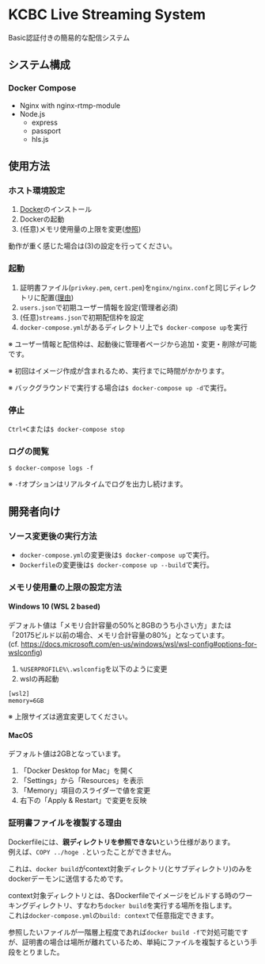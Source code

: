 # KCBC Live Streaming System

Basic認証付きの簡易的な配信システム

## システム構成

### Docker Compose

* Nginx with nginx-rtmp-module
* Node.js
  * express
  * passport
  * hls.js

## 使用方法

### ホスト環境設定

1. [Docker](https://www.docker.com/get-started)のインストール
2. Dockerの起動
3. (任意)メモリ使用量の上限を変更([参照](#メモリ使用量の上限の設定方法))

動作が重く感じた場合は(3)の設定を行ってください。

### 起動

1. 証明書ファイル(`privkey.pem`, `cert.pem`)を`nginx/nginx.conf`と同じディレクトリに配置([理由](#証明書ファイルを複製する理由))
2. `users.json`で初期ユーザー情報を設定(管理者必須)
3. (任意)`streams.json`で初期配信枠を設定
4. `docker-compose.yml`があるディレクトリ上で`$ docker-compose up`を実行

※ ユーザー情報と配信枠は、起動後に管理者ページから追加・変更・削除が可能です。

※ 初回はイメージ作成が含まれるため、実行までに時間がかかります。

※ バックグラウンドで実行する場合は`$ docker-compose up -d`で実行。

### 停止

`Ctrl+C`または`$ docker-compose stop`

### ログの閲覧

`$ docker-compose logs -f`

※ `-f`オプションはリアルタイムでログを出力し続けます。

## 開発者向け

### ソース変更後の実行方法

* `docker-compose.yml`の変更後は`$ docker-compose up`で実行。
* `Dockerfile`の変更後は`$ docker-compose up --build`で実行。

### メモリ使用量の上限の設定方法

#### Windows 10 (WSL 2 based)

デフォルト値は「メモリ合計容量の50%と8GBのうち小さい方」または「20175ビルド以前の場合、メモリ合計容量の80%」となっています。  
(cf. <https://docs.microsoft.com/en-us/windows/wsl/wsl-config#options-for-wslconfig>)

1. `%USERPROFILE%\.wslconfig`を以下のように変更
2. wslの再起動

```plain
[wsl2]
memory=6GB
```

※ 上限サイズは適宜変更してください。

#### MacOS

デフォルト値は2GBとなっています。

1. 「Docker Desktop for Mac」を開く
2. 「Settings」から「Resources」を表示
3. 「Memory」項目のスライダーで値を変更
4. 右下の「Apply & Restart」で変更を反映

### 証明書ファイルを複製する理由

Dockerfileには、**親ディレクトリを参照できない**という仕様があります。  
例えば、`COPY ../hoge .`といったことができません。

これは、`docker build`がcontext対象ディレクトリ(とサブディレクトリ)のみをdockerデーモンに送信するためです。

context対象ディレクトリとは、各Dockerfileでイメージをビルドする時のワーキングディレクトリ、すなわち`docker build`を実行する場所を指します。  
これは`docker-compose.yml`の`build: context`で任意指定できます。

参照したいファイルが一階層上程度であれば`docker build -f`で対処可能ですが、証明書の場合は場所が離れているため、単純にファイルを複製するという手段をとりました。
